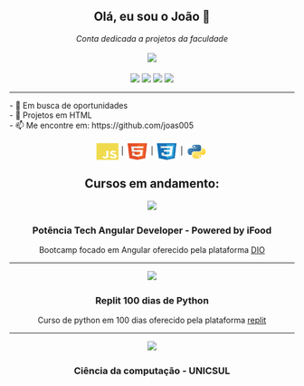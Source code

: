 <section align="center">
<h1>Olá, eu sou o João 👋</h1>
<em text-align="center">Conta dedicada a projetos da faculdade</em> 
<br>
<br>
<a href="https://files.fm/u/4rbrzp2pq#/view/20221224_210406_2.jpg"><img src="https://files.fm/thumb_show.php?i=venyc97c3" height="200vh"></a><br>
<br>
<a href="https://www.instagram.com/joaspasqualetto/" target="_blank"><img src="https://img.shields.io/badge/-Instagram-%23E4405F?style=for-the-badge&logo=instagram&logoColor=white" target="_blank"></a>
  <a href = "mailto:joaoferreirapaula005@gmail.com"><img src="https://img.shields.io/badge/-Gmail-%23333?style=for-the-badge&logo=gmail&logoColor=white" target="_blank"></a>
  <a href="https://www.linkedin.com/in/joao-victor-ferreira-de-paula-b59943261/" target="_blank"><img src="https://img.shields.io/badge/-LinkedIn-%230077B5?style=for-the-badge&logo=linkedin&logoColor=white" target="_blank"></a>
  <a href="https://github.com/joas005" target="_blank"><img src="https://img.shields.io/badge/GitHub-100000?style=for-the-badge&logo=github&logoColor=white" target="_blank"></a>
</section>
<hr>
<article>
- 🔭 Em busca de oportunidades <br>
- 🌱 Projetos em HTML <br>
- 📫 Me encontre em: https://github.com/joas005 <br>
</article>
<div style="display: inline_block" align="center"><br>
  <img align="center" alt="Joas-Js" height="30" width="40" src="https://raw.githubusercontent.com/devicons/devicon/master/icons/javascript/javascript-plain.svg"> |
  <img align="center" alt="Joas-HTML" height="30" width="40" src="https://raw.githubusercontent.com/devicons/devicon/master/icons/html5/html5-original.svg"> | 
  <img align="center" alt="Joas-CSS" height="30" width="40" src="https://raw.githubusercontent.com/devicons/devicon/master/icons/css3/css3-original.svg"> | 
  <img align="center" alt="Joas-Python" height="30" width="40" src="https://raw.githubusercontent.com/devicons/devicon/master/icons/python/python-original.svg">
</div>
<section align="center">
    <h1>Cursos em andamento:</h1>
    <img src="https://hermes.digitalinnovation.one/tracks/a123a707-54de-4a67-88ee-5c129beb14d7.png" height="200vh">
    <h3>Potência Tech Angular Developer - Powered by iFood</h3>
    <p>Bootcamp focado em Angular oferecido pela plataforma <a href="https://web.dio.me/">DIO</a></p>
    <hr>
    <img src="https://replit.com/public/images/100-days-of-python/about-card.png" height="200vh">
    <h3>Replit 100 dias de Python</h3>
    <p>Curso de python em 100 dias oferecido pela plataforma <a href="https://replit.com/">replit</a></p>
    <hr>
    <img src="https://1.bp.blogspot.com/-4CVdgWCPAEY/YE7qAc97TBI/AAAAAAAAAHg/NzvMGlXh9REyrnvMe_vjHCFGjg-EciZsQCLcBGAsYHQ/w1200-h630-p-k-no-nu/estrela_EAD.jpg" height="200vh"> 
    <h3>Ciência da computação - UNICSUL</h3>
</section>

